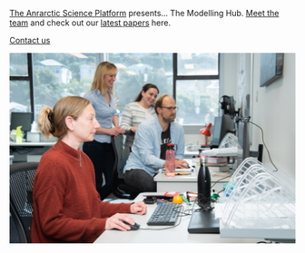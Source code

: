 [The Anrarctic Science Platform][platform] presents... The Modelling Hub.
[Meet the team][team] and check out our [latest papers][research] here.

[Contact us][cont]



[![Screenshot](./images/modelling_hub.jpg)](https://wowchemy.com/hugo-themes/)


[cont]: ./content/contact/contact.md
[team]: ./content/people/people.md
[research]: ./content/publication/_index.md
[platform]: https://www.antarcticscienceplatform.org.nz